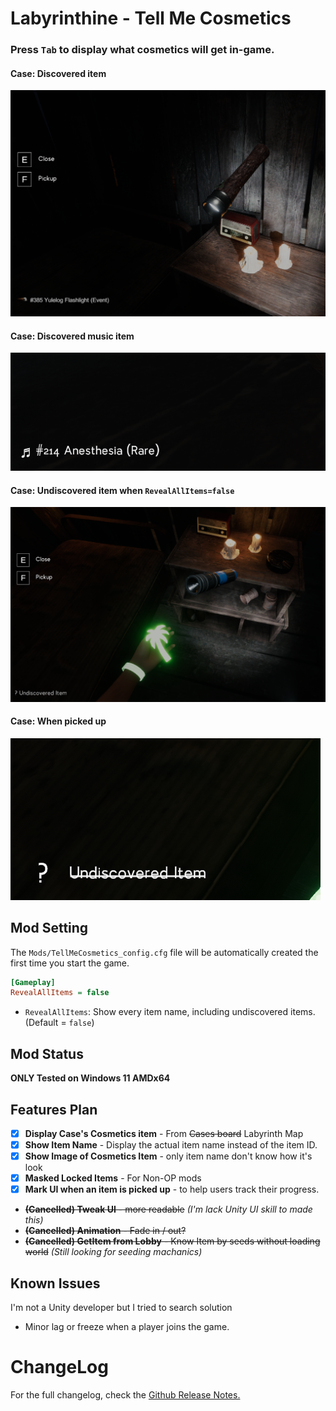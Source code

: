 # Labyrinthine - Tell Me Cosmetics
### Press `Tab` to display what cosmetics will get in-game.
#### Case: Discovered item
![mod example](https://github.com/limitbrk/Labyrinthine-TellMeCosmetics/blob/main/docs/Mod_Example1.png?raw=true)
#### Case: Discovered music item
![mod example](https://github.com/limitbrk/Labyrinthine-TellMeCosmetics/blob/main/docs/Mod_Example3_MusicDisc.png?raw=true)
#### Case: Undiscovered item when `RevealAllItems=false`
![mod example](https://github.com/limitbrk/Labyrinthine-TellMeCosmetics/blob/main/docs/Mod_Example2_Undiscovered.png?raw=true)
#### Case: When picked up
![mod example](https://github.com/limitbrk/Labyrinthine-TellMeCosmetics/blob/main/docs/Mod_Example4_Pickup_Item.png?raw=true)

## Mod Setting
The `Mods/TellMeCosmetics_config.cfg` file will be automatically created the first time you start the game.
```ini
[Gameplay]
RevealAllItems = false
```
- `RevealAllItems`: Show every item name, including undiscovered items. (Default = `false`)


## Mod Status
**ONLY Tested on Windows 11 AMDx64** 

## Features Plan
- [x] **Display Case's Cosmetics item** - From ~~Cases board~~ Labyrinth Map
- [x] **Show Item Name** - Display the actual item name instead of the item ID.
- [x] **Show Image of Cosmetics Item** - only item name don't know how it's look
- [X] **Masked Locked Items** - For Non-OP mods
- [X] **Mark UI when an item is picked up** -  to help users track their progress.
- ~~**(Cancelled) Tweak UI** - more readable~~ _(I'm lack Unity UI skill to made this)_
- ~~**(Cancelled) Animation** - Fade in / out?~~ 
- ~~**(Cancelled) GetItem from Lobby** - Know Item by seeds without loading world~~ _(Still looking for seeding machanics)_

## Known Issues
I'm not a Unity developer but I tried to search solution
- Minor lag or freeze when a player joins the game.

# ChangeLog 
For the full changelog, check the [Github Release Notes.](https://github.com/limitbrk/Labyrinthine-TellMeCosmetics/releases)

